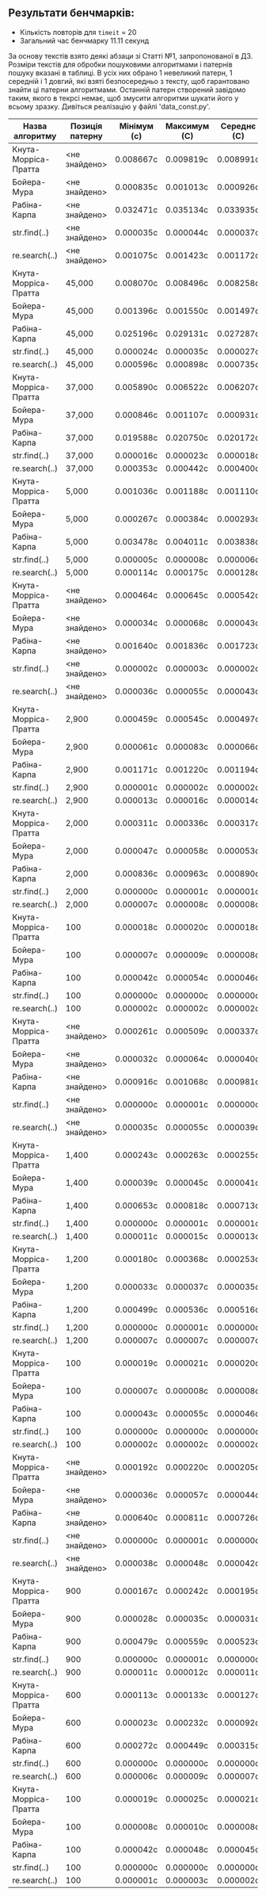 ## Результати бенчмарків:

  - Кількість повторів для `timeit` = 20
  - Загальний час бенчмарку 11.11 секунд

За основу текстів взято деякі абзаци зі Статті №1, запропонованої в ДЗ.
Розміри текстів для обробки пошуковими алгоритмами і патернів пошуку вказані в таблиці.
В усіх них обрано 1 невеликий патерн, 1 середній і 1 довгий, які взяті безпосередньо з тексту,
щоб гарантовано знайти ці патерни алгоритмами. Останній патерн створений завідомо таким, якого
в текрсі немає, щоб змусити алгоритми шукати його у всьому зразку.
Дивіться реалізацію у файлі 'data_const.py'.

|   Назва алгоритму    | Позиція патерну | Мінімум (с) | Максимум (С)| Середнє (С) | Довжина тексту | Довжина підрядка |
|----------------------|-----------------|-------------|-------------|-------------|----------------|------------------|
| Кнута-Морріса-Пратта |  <не знайдено>  |  0.008667с  |  0.009819с  |  0.008991с  |     50,000     |      8,880       |
| Бойера-Мура          |  <не знайдено>  |  0.000835с  |  0.001013с  |  0.000926с  |     50,000     |      8,880       |
| Рабіна-Карпа         |  <не знайдено>  |  0.032471с  |  0.035134с  |  0.033935с  |     50,000     |      8,880       |
| str.find(..)         |  <не знайдено>  |  0.000035с  |  0.000044с  |  0.000037с  |     50,000     |      8,880       |
| re.search(..)        |  <не знайдено>  |  0.001075с  |  0.001423с  |  0.001172с  |     50,000     |      8,880       |
| Кнута-Морріса-Пратта |     45,000      |  0.008070с  |  0.008496с  |  0.008258с  |     50,000     |      5,000       |
| Бойера-Мура          |     45,000      |  0.001396с  |  0.001550с  |  0.001497с  |     50,000     |      5,000       |
| Рабіна-Карпа         |     45,000      |  0.025196с  |  0.029131с  |  0.027287с  |     50,000     |      5,000       |
| str.find(..)         |     45,000      |  0.000024с  |  0.000035с  |  0.000027с  |     50,000     |      5,000       |
| re.search(..)        |     45,000      |  0.000596с  |  0.000898с  |  0.000735с  |     50,000     |      5,000       |
| Кнута-Морріса-Пратта |     37,000      |  0.005890с  |  0.006522с  |  0.006207с  |     50,000     |      3,000       |
| Бойера-Мура          |     37,000      |  0.000846с  |  0.001107с  |  0.000931с  |     50,000     |      3,000       |
| Рабіна-Карпа         |     37,000      |  0.019588с  |  0.020750с  |  0.020172с  |     50,000     |      3,000       |
| str.find(..)         |     37,000      |  0.000016с  |  0.000023с  |  0.000018с  |     50,000     |      3,000       |
| re.search(..)        |     37,000      |  0.000353с  |  0.000442с  |  0.000400с  |     50,000     |      3,000       |
| Кнута-Морріса-Пратта |      5,000      |  0.001036с  |  0.001188с  |  0.001110с  |     50,000     |      1,000       |
| Бойера-Мура          |      5,000      |  0.000267с  |  0.000384с  |  0.000293с  |     50,000     |      1,000       |
| Рабіна-Карпа         |      5,000      |  0.003478с  |  0.004011с  |  0.003838с  |     50,000     |      1,000       |
| str.find(..)         |      5,000      |  0.000005с  |  0.000008с  |  0.000006с  |     50,000     |      1,000       |
| re.search(..)        |      5,000      |  0.000114с  |  0.000175с  |  0.000128с  |     50,000     |      1,000       |
| Кнута-Морріса-Пратта |  <не знайдено>  |  0.000464с  |  0.000645с  |  0.000542с  |     3,000      |       333        |
| Бойера-Мура          |  <не знайдено>  |  0.000034с  |  0.000068с  |  0.000043с  |     3,000      |       333        |
| Рабіна-Карпа         |  <не знайдено>  |  0.001640с  |  0.001836с  |  0.001723с  |     3,000      |       333        |
| str.find(..)         |  <не знайдено>  |  0.000002с  |  0.000003с  |  0.000002с  |     3,000      |       333        |
| re.search(..)        |  <не знайдено>  |  0.000036с  |  0.000055с  |  0.000043с  |     3,000      |       333        |
| Кнута-Морріса-Пратта |      2,900      |  0.000459с  |  0.000545с  |  0.000497с  |     3,000      |       100        |
| Бойера-Мура          |      2,900      |  0.000061с  |  0.000083с  |  0.000066с  |     3,000      |       100        |
| Рабіна-Карпа         |      2,900      |  0.001171с  |  0.001220с  |  0.001194с  |     3,000      |       100        |
| str.find(..)         |      2,900      |  0.000001с  |  0.000002с  |  0.000002с  |     3,000      |       100        |
| re.search(..)        |      2,900      |  0.000013с  |  0.000016с  |  0.000014с  |     3,000      |       100        |
| Кнута-Морріса-Пратта |      2,000      |  0.000311с  |  0.000336с  |  0.000317с  |     3,000      |        50        |
| Бойера-Мура          |      2,000      |  0.000047с  |  0.000058с  |  0.000053с  |     3,000      |        50        |
| Рабіна-Карпа         |      2,000      |  0.000836с  |  0.000963с  |  0.000890с  |     3,000      |        50        |
| str.find(..)         |      2,000      |  0.000000с  |  0.000001с  |  0.000001с  |     3,000      |        50        |
| re.search(..)        |      2,000      |  0.000007с  |  0.000008с  |  0.000008с  |     3,000      |        50        |
| Кнута-Морріса-Пратта |       100       |  0.000018с  |  0.000020с  |  0.000018с  |     3,000      |        8         |
| Бойера-Мура          |       100       |  0.000007с  |  0.000009с  |  0.000008с  |     3,000      |        8         |
| Рабіна-Карпа         |       100       |  0.000042с  |  0.000054с  |  0.000046с  |     3,000      |        8         |
| str.find(..)         |       100       |  0.000000с  |  0.000000с  |  0.000000с  |     3,000      |        8         |
| re.search(..)        |       100       |  0.000002с  |  0.000002с  |  0.000002с  |     3,000      |        8         |
| Кнута-Морріса-Пратта |  <не знайдено>  |  0.000261с  |  0.000509с  |  0.000337с  |     1,500      |       333        |
| Бойера-Мура          |  <не знайдено>  |  0.000032с  |  0.000064с  |  0.000040с  |     1,500      |       333        |
| Рабіна-Карпа         |  <не знайдено>  |  0.000916с  |  0.001068с  |  0.000981с  |     1,500      |       333        |
| str.find(..)         |  <не знайдено>  |  0.000000с  |  0.000001с  |  0.000000с  |     1,500      |       333        |
| re.search(..)        |  <не знайдено>  |  0.000035с  |  0.000055с  |  0.000039с  |     1,500      |       333        |
| Кнута-Морріса-Пратта |      1,400      |  0.000243с  |  0.000263с  |  0.000255с  |     1,500      |       100        |
| Бойера-Мура          |      1,400      |  0.000039с  |  0.000045с  |  0.000041с  |     1,500      |       100        |
| Рабіна-Карпа         |      1,400      |  0.000653с  |  0.000818с  |  0.000713с  |     1,500      |       100        |
| str.find(..)         |      1,400      |  0.000000с  |  0.000001с  |  0.000001с  |     1,500      |       100        |
| re.search(..)        |      1,400      |  0.000011с  |  0.000015с  |  0.000013с  |     1,500      |       100        |
| Кнута-Морріса-Пратта |      1,200      |  0.000180с  |  0.000368с  |  0.000253с  |     1,500      |        50        |
| Бойера-Мура          |      1,200      |  0.000033с  |  0.000037с  |  0.000035с  |     1,500      |        50        |
| Рабіна-Карпа         |      1,200      |  0.000499с  |  0.000536с  |  0.000516с  |     1,500      |        50        |
| str.find(..)         |      1,200      |  0.000000с  |  0.000001с  |  0.000000с  |     1,500      |        50        |
| re.search(..)        |      1,200      |  0.000007с  |  0.000007с  |  0.000007с  |     1,500      |        50        |
| Кнута-Морріса-Пратта |       100       |  0.000019с  |  0.000021с  |  0.000020с  |     1,500      |        8         |
| Бойера-Мура          |       100       |  0.000007с  |  0.000008с  |  0.000008с  |     1,500      |        8         |
| Рабіна-Карпа         |       100       |  0.000043с  |  0.000055с  |  0.000046с  |     1,500      |        8         |
| str.find(..)         |       100       |  0.000000с  |  0.000000с  |  0.000000с  |     1,500      |        8         |
| re.search(..)        |       100       |  0.000002с  |  0.000002с  |  0.000002с  |     1,500      |        8         |
| Кнута-Морріса-Пратта |  <не знайдено>  |  0.000192с  |  0.000220с  |  0.000205с  |     1,000      |       333        |
| Бойера-Мура          |  <не знайдено>  |  0.000036с  |  0.000057с  |  0.000044с  |     1,000      |       333        |
| Рабіна-Карпа         |  <не знайдено>  |  0.000640с  |  0.000811с  |  0.000726с  |     1,000      |       333        |
| str.find(..)         |  <не знайдено>  |  0.000000с  |  0.000001с  |  0.000000с  |     1,000      |       333        |
| re.search(..)        |  <не знайдено>  |  0.000038с  |  0.000048с  |  0.000042с  |     1,000      |       333        |
| Кнута-Морріса-Пратта |       900       |  0.000167с  |  0.000242с  |  0.000195с  |     1,000      |       100        |
| Бойера-Мура          |       900       |  0.000028с  |  0.000035с  |  0.000031с  |     1,000      |       100        |
| Рабіна-Карпа         |       900       |  0.000479с  |  0.000559с  |  0.000523с  |     1,000      |       100        |
| str.find(..)         |       900       |  0.000000с  |  0.000001с  |  0.000000с  |     1,000      |       100        |
| re.search(..)        |       900       |  0.000011с  |  0.000012с  |  0.000011с  |     1,000      |       100        |
| Кнута-Морріса-Пратта |       600       |  0.000113с  |  0.000133с  |  0.000127с  |     1,000      |        50        |
| Бойера-Мура          |       600       |  0.000023с  |  0.000232с  |  0.000092с  |     1,000      |        50        |
| Рабіна-Карпа         |       600       |  0.000272с  |  0.000449с  |  0.000315с  |     1,000      |        50        |
| str.find(..)         |       600       |  0.000000с  |  0.000000с  |  0.000000с  |     1,000      |        50        |
| re.search(..)        |       600       |  0.000006с  |  0.000009с  |  0.000007с  |     1,000      |        50        |
| Кнута-Морріса-Пратта |       100       |  0.000019с  |  0.000025с  |  0.000021с  |     1,000      |        8         |
| Бойера-Мура          |       100       |  0.000008с  |  0.000010с  |  0.000008с  |     1,000      |        8         |
| Рабіна-Карпа         |       100       |  0.000042с  |  0.000048с  |  0.000045с  |     1,000      |        8         |
| str.find(..)         |       100       |  0.000000с  |  0.000000с  |  0.000000с  |     1,000      |        8         |
| re.search(..)        |       100       |  0.000001с  |  0.000003с  |  0.000002с  |     1,000      |        8         |